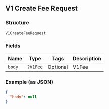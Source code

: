 ## V1 Create Fee Request

### Structure

`V1CreateFeeRequest`

### Fields

| Name | Type | Tags | Description |
|  --- | --- | --- | --- |
| `body` | [`?V1Fee`](/doc/models/v1-fee.md) | Optional | V1Fee |

### Example (as JSON)

```json
{
  "body": null
}
```

